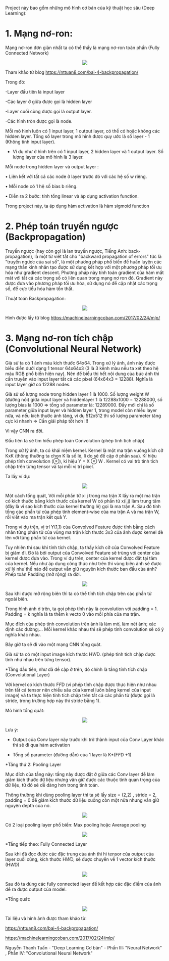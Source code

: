 
Project này bao gồm những mô hình cơ bản của kỹ thuật học sâu (Deep Learning):
# 1. Mạng nơ-ron:
Mạng nơ-ron đơn giản nhất ta có thể thấy là mạng nơ-ron toàn phần (Fully Connected Network)

<p align = "center">
  <img src = "https://user-images.githubusercontent.com/51883796/77663506-b5e70e80-6faf-11ea-963e-2703dfa237c6.PNG">
</p>

Tham khảo từ blog https://nttuan8.com/bai-4-backpropagation/

Trong đó: 

-Layer đầu tiên là input layer

-Các layer ở giữa được gọi là hidden layer

-Layer cuối cùng được gọi là output layer.

-Các hình tròn được gọi là node.

Mỗi mô hình luôn có 1 input layer, 1 output layer, có thể có hoặc không các hidden layer. Tổng số
layer trong mô hình được quy ước là số layer - 1 (Không tính input layer).

* Ví dụ như ở hình trên có 1 input layer, 2 hidden layer và 1 output layer. Số lượng layer của
mô hình là 3 layer.

Mỗi node trong hidden layer và output layer :

• Liên kết với tất cả các node ở layer trước đó với các hệ số w riêng.

• Mỗi node có 1 hệ số bias b riêng.

• Diễn ra 2 bước: tính tổng linear và áp dụng activation function.

Trong project này, ta áp dụng hàm activation là hàm sigmoid function

# 2. Phép toán truyền ngược (Backpropagation)

Truyền ngược (hay còn gọi là lan truyền ngược, Tiếng Anh: back-propagation), là một từ viết tắt cho "backward propagation of errors" tức là "truyền ngược của sai số", là một phương pháp phổ biến để huấn luyện các mạng thần kinh nhân tạo được sử dụng kết hợp với một phương pháp tối ưu hóa như gradient descent. Phương pháp này tính toán gradient của hàm mất mát với tất cả các trọng số có liên quan trong mạng nơ ron đó. Gradient này được đưa vào phương pháp tối ưu hóa, sử dụng nó để cập nhật các trọng số, để cực tiểu hóa hàm tổn thất.

Thuật toán Backpropagation:

<p align = "center">
  <img src = "https://user-images.githubusercontent.com/51883796/77666853-0ceee280-6fb4-11ea-9c54-427067a73953.jpg">
</p>

Hình được lấy từ blog https://machinelearningcoban.com/2017/02/24/mlp/

# 3. Mạng nơ-ron tích chập (Convolutional Neural Network)

Giả sử ta có 1 ảnh màu kích thước 64x64. Trong xử lý ảnh, ảnh này được biểu diễn dưới dạng 1 tensor 64x64x3 (3 là 3 kênh màu nếu ta xét theo hệ màu RGB phổ biến hiện nay). Nên để biểu thị hết nội dung của bức ảnh thì cần truyền vào input layer tất cả các pixel (64x64x3 = 12288). Nghĩa là input layer giờ có 12288 nodes.

Giả sử số lượng node trong hidden layer 1 là 1000. Số lượng weight W (đường nối) giữa input layer và hiddenlayer 1 là 12288x1000 = 12288000, số lượng bias là 1000 => tổng số parameter là: 12289000. Đấy mới chỉ là số parameter giữa input layer và hidden layer 1, trong model còn nhiều layer nữa, và nếu kích thước ảnh tăng, ví dụ 512x512 thì số lượng parameter tăng cực kì nhanh => Cần giải pháp tốt hơn !!!

Vì vậy CNN ra đời. 

Đầu tiên ta sẽ tìm hiểu phép toán Convolution (phép tính tích chập)

Trong xử lý ảnh, ta có khái niệm kernel. Kernel là một ma trận vuông kích cỡ KxK (thông thường ta chọn K là số lẻ, lí do sẽ đề cập ở phần sau). Kí hiệu phép tính convolution (⊗), kí hiệu Y = X ⊗ W . Kernel có vai trò tính tích chập trên từng tensor và tại mỗi vị trí pixel. 

Ta lấy ví dụ: 

<p align = "center">
  <img src = "https://user-images.githubusercontent.com/51883796/77851457-787abf00-7203-11ea-9f9c-78519930ef8e.PNG">
</p>

Một cách tổng quát, Với mỗi phần tử xi j trong ma trận X lấy ra một ma trận có kích thước bằng kích thước của kernel W có phần tử x(i,j) làm trung tâm (đây là vì sao kích thước của kernel thường lẻ) gọi là ma trận A. Sau đó tính tổng các phần tử của phép tính element-wise của ma trận A và ma trận W, rồi viết vào ma trận kết quả Y. 

Trong ví dụ trên, vị trí Y(1,1) của Convolved Feature được tính bằng cách nhân từng phần tử của vùng ma trận kích thước 3x3 của ảnh được kernel đè lên với từng phần tử của kernel. 

Tuy nhiên thì sau khi tính tích chập, ta thấy kích cỡ của Convolved Feature bị giảm đi. Đó là bởi output của Convolved Feature sẽ trùng với center của kernel được đưa vào. Trong ví dụ trên, center của kernel được đặt tại tâm của kernel. Nếu như áp dụng công thức như trên thì vùng biên ảnh sẽ được xử lý như thế nào để output vẫn giữ nguyên kích thước ban đầu của ảnh? Phép toán Padding (mở rộng) ra đời. 

<p align = "center">
  <img src = "https://user-images.githubusercontent.com/51883796/77851949-28512c00-7206-11ea-8b28-33150f0e69c1.PNG">
</p>

Sau khi được mở rộng biên thì ta có thể tính tích chập trên các phần tử ngoài biên.

Trong hình ảnh ở trên, ta gọi phép tính này là convolution với padding = 1. Padding = k nghĩa là ta thêm k vecto 0 vào mỗi phía của ma trận.

Mục đích của phép tính convolution trên ảnh là làm mờ, làm nét ảnh; xác định các đường;... Mỗi kernel khác nhau thì sẽ phép tính convolution sẽ có ý nghĩa khác nhau.

Bây giờ ta sẽ đi vào một mạng CNN tổng quát.

Giả sử ta có một input image kích thước H*W*D. (phép tính tích chập được tính như nhau trên từng tensor).

*Tầng đầu tiên, như đã đề cập ở trên, đó chính là tầng tính tích chập (Convolutional Layer)

Với kervel có kích thước F*F*D (vì phép tính chập được thực hiện như nhau trên tất cả tensor nên chiều sâu của kernel luôn bằng kernel của input image) và ta thực hiện tính tích chập trên tất cả các phần tử (được gọi là stride, trong trường hợp này thì stride bằng 1).

Mô hình tổng quát: 

<p align = "center">
  <img src = "https://user-images.githubusercontent.com/51883796/77915719-23ea4900-72c2-11ea-96f1-5204d6bdd114.PNG">
</p>

Lưu ý:

- Output của Conv layer này trước khi trở thành input của Conv Layer khác thì sẽ đi qua hàm activation 

- Tổng số parameter (đường dẫn) của 1 layer là K*(F*F*D +1)

*Tầng thứ 2: Pooling Layer 

Mục đích của tầng này: tầng này được đặt ở giữa các Conv layer để làm giảm kích thước dữ liệu nhưng vân giữ được các thuộc tính quan trọng của dữ liệu, từ đó sẽ dễ dàng hơn trong tính toán. 

Thông thường khi dùng pooling layer thì ta sẽ lấy size = (2,2) , stride = 2, padding = 0 để giảm kích thước dữ liệu xuống còn một nữa nhưng vẫn giữ nguyên depth của nó.

<p align = "center">
  <img src = "https://user-images.githubusercontent.com/51883796/77923359-8f391880-72cc-11ea-883b-312c91e9703a.PNG">
</p>

Có 2 loại pooling layer phổ biến: Max pooling hoặc Average pooling

<p align = "center">
  <img src = "https://user-images.githubusercontent.com/51883796/77923505-ba236c80-72cc-11ea-92bd-daa95d25f401.PNG">
</p>

*Tầng tiếp theo: Fully Connected Layer

Sau khi đã đọc được các đặc trung của ảnh thì hì tensor của output của layer cuối cùng, kích thước H*W*D, sẽ được chuyển về 1 vector kích thước (H*W*D)

<p align = "center">
  <img src = "https://user-images.githubusercontent.com/51883796/77923654-f060ec00-72cc-11ea-928c-25f8cbc892c2.PNG">
</p>

Sau đó ta dùng các fully connected layer để kết hợp các đặc điểm của ảnh để ra được output của model.

*Tổng quát:

<p align = "center">
  <img src = "https://user-images.githubusercontent.com/51883796/77923791-1e463080-72cd-11ea-8143-31776d1c77df.PNG">
</p>

Tài liệu và hình ảnh được tham khảo từ: 

https://nttuan8.com/bai-4-backpropagation/

https://machinelearningcoban.com/2017/02/24/mlp/

Nguyễn Thanh Tuấn - "Deep Learning Cơ bản" - Phần III: "Neural Network" , Phần IV: "Convolutional Neural Network" 
